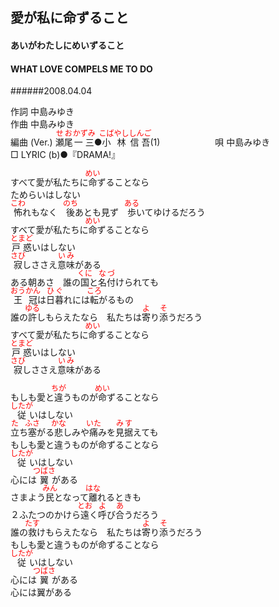 <style type="text/css">
	ruby{
	    ruby-position: over;
	}
	ruby > rt{font-size: 12px;color:red;}
	p{font:16px;font-size: '楷体'}
</style>
## 愛が私に命ずること
#### あいがわたしにめいずること
#### WHAT LOVE COMPELS ME TO DO
######2008.04.04


作詞     中島みゆき　　　　　   
作曲      中島みゆき  　　　   
編曲 (Ver.) <ruby><rb>瀬尾</rb><rp>(</rp><rt>せお</rt><rp>)</rp></ruby><ruby><rb>一三</rb><rp>(</rp><rt>かずみ</rt><rp>)</rp></ruby>●<ruby><rb>小林</rb><rp>(</rp><rt>こばやし</rt><rp>)</rp></ruby><ruby><rb>信吾</rb><rp>(</rp><rt>しんご</rt><rp>)</rp></ruby>(1)　　　　　　
唄     中島みゆき      
□ LYRIC (b)●『DRAMA!』   
   
すべて愛が私たちに<ruby><rb>命</rb><rp>(</rp><rt>めい</rt><rp>)</rp></ruby>ずることなら   
ためらいはしない   
<ruby><rb>怖</rb><rp>(</rp><rt>こわ</rt><rp>)</rp></ruby>れもなく　<ruby><rb>後</rb><rp>(</rp><rt>のち</rt><rp>)</rp></ruby></rb><rp>(</rp><rt>あと</rt><rp>)</rp></ruby>も見ず　<ruby><rb>歩</rb><rp>(</rp><rt>ある</rt><rp>)</rp></ruby>いてゆけるだろう   
すべて愛が私たちに<ruby><rb>命</rb><rp>(</rp><rt>めい</rt><rp>)</rp></ruby>ずることなら   
<ruby><rb>戸惑</rb><rp>(</rp><rt>とまど</rt><rp>)</rp></ruby>いはしない   
<ruby><rb>寂</rb><rp>(</rp><rt>さび</rt><rp>)</rp></ruby>しささえ<ruby><rb>意味</rb><rp>(</rp><rt>いみ</rt><rp>)</rp></ruby>がある   
ある<ruby><rb>朝</rb><rp>(</rp><rt></rt><rp>)</rp></ruby>あさ　誰の<ruby><rb>国</rb><rp>(</rp><rt>くに</rt><rp>)</rp></ruby>と<ruby><rb>名付</rb><rp>(</rp><rt>なづ</rt><rp>)</rp></ruby>けられても   
<ruby><rb>王冠</rb><rp>(</rp><rt>おうかん</rt><rp>)</rp></ruby>は<ruby><rb>日暮</rb><rp>(</rp><rt>ひぐ</rt><rp>)</rp></ruby>れには<ruby><rb>転</rb><rp>(</rp><rt>ころ</rt><rp>)</rp></ruby>がるもの   
誰の<ruby><rb>許</rb><rp>(</rp><rt>ゆる</rt><rp>)</rp></ruby>しもらえたなら　私たちは<ruby><rb>寄</rb><rp>(</rp><rt>よ</rt><rp>)</rp></ruby>り<ruby><rb>添</rb><rp>(</rp><rt>そ</rt><rp>)</rp></ruby>うだろう   
すべて愛が私たちに<ruby><rb>命</rb><rp>(</rp><rt>めい</rt><rp>)</rp></ruby>ずることなら   
<ruby><rb>戸惑</rb><rp>(</rp><rt>とまど</rt><rp>)</rp></ruby>いはしない   
<ruby><rb>寂</rb><rp>(</rp><rt>さび</rt><rp>)</rp></ruby>しささえ<ruby><rb>意味</rb><rp>(</rp><rt>いみ</rt><rp>)</rp></ruby>がある   
   
もしも愛と<ruby><rb>違</rb><rp>(</rp><rt>ちが</rt><rp>)</rp></ruby>うものが<ruby><rb>命</rb><rp>(</rp><rt>めい</rt><rp>)</rp></ruby>ずることなら   
<ruby><rb>従</rb><rp>(</rp><rt>したが</rt><rp>)</rp></ruby>いはしない   
<ruby><rb>立</rb><rp>(</rp><rt>た</rt><rp>)</rp></ruby>ち<ruby><rb>塞</rb><rp>(</rp><rt>ふさ</rt><rp>)</rp></ruby>がる<ruby><rb>悲</rb><rp>(</rp><rt>かな</rt><rp>)</rp></ruby>しみや<ruby><rb>痛</rb><rp>(</rp><rt>いた</rt><rp>)</rp></ruby>みを<ruby><rb>見据</rb><rp>(</rp><rt>みす</rt><rp>)</rp></ruby>えても   
もしも愛と違うものが命ずることなら   
<ruby><rb>従</rb><rp>(</rp><rt>したが</rt><rp>)</rp></ruby>いはしない   
心には<ruby><rb>翼</rb><rp>(</rp><rt>つばさ</rt><rp>)</rp></ruby>がある   
さまよう<ruby><rb>民</rb><rp>(</rp><rt>みん</rt><rp>)</rp></ruby>となって<ruby><rb>離</rb><rp>(</rp><rt>はな</rt><rp>)</rp></ruby>れるときも   
２</rb><rp>(</rp><rt>ふた</rt><rp>)</rp></ruby>つのかけら<ruby><rb>遠</rb><rp>(</rp><rt>とお</rt><rp>)</rp></ruby>く<ruby><rb>呼</rb><rp>(</rp><rt>よ</rt><rp>)</rp></ruby>び<ruby><rb>合</rb><rp>(</rp><rt>あ</rt><rp>)</rp></ruby>うだろう   
誰の<ruby><rb>救</rb><rp>(</rp><rt>たす</rt><rp>)</rp></ruby>けもらえたなら　私たちは<ruby><rb>寄</rb><rp>(</rp><rt>よ</rt><rp>)</rp></ruby>り<ruby><rb>添</rb><rp>(</rp><rt>そ</rt><rp>)</rp></ruby>うだろう   
もしも愛と違うものが命ずることなら   
<ruby><rb>従</rb><rp>(</rp><rt>したが</rt><rp>)</rp></ruby>いはしない   
心には<ruby><rb>翼</rb><rp>(</rp><rt>つばさ</rt><rp>)</rp></ruby>がある   
心には翼がある   